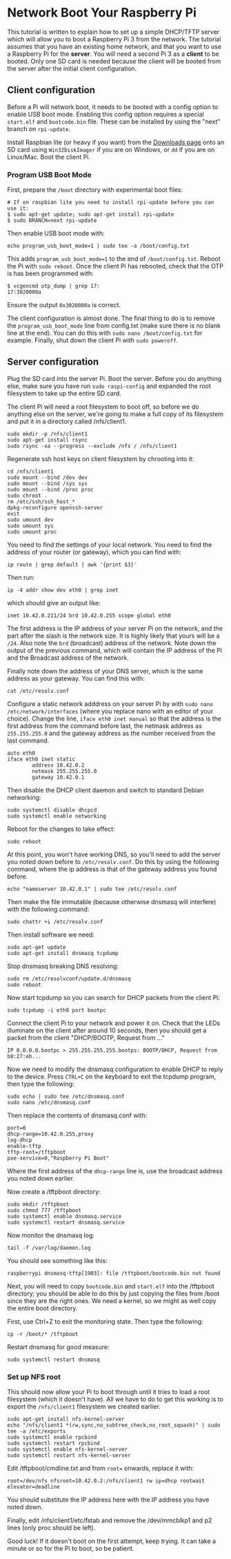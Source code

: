 # Network Boot Your Raspberry Pi
This tutorial is written to explain how to set up a simple DHCP/TFTP server which will allow you to boot a Raspberry Pi 3 from the network. The tutorial assumes that you have an existing home network, and that you want to use a Raspberry Pi for the **server**. You will need a second Pi 3 as a **client** to be booted. Only one SD card is needed because the client will be booted from the server after the initial client configuration.

## Client configuration
Before a Pi will network boot, it needs to be booted with a config option to enable USB boot mode. Enabling this config option requires a special `start.elf` and `bootcode.bin` file. These can be installed by using the "next" branch on `rpi-update`.

Install Raspbian lite (or heavy if you want) from the [Downloads page](https://www.raspberrypi.org/downloads/raspbian/) onto an SD card using `Win32DiskImager` if you are on Windows, or `dd` if you are on Linux/Mac. Boot the client Pi.

### Program USB Boot Mode
First, prepare the `/boot` directory with experimental boot files:
```
# If on raspbian lite you need to install rpi-update before you can use it:
$ sudo apt-get update; sudo apt-get install rpi-update
$ sudo BRANCH=next rpi-update
```

Then enable USB boot mode with:
```
echo program_usb_boot_mode=1 | sudo tee -a /boot/config.txt
```

This adds `program_usb_boot_mode=1` to the end of `/boot/config.txt`. Reboot the Pi with `sudo reboot`. Once the client Pi has rebooted, check that the OTP is has been programmed with:

```
$ vcgencmd otp_dump | grep 17:
17:3020000a
```

Ensure the output `0x3020000a` is correct.

The client configuration is almost done. The final thing to do is to remove the `program_usb_boot_mode` line from config.txt (make sure there is no blank line at the end). You can do this with `sudo nano /boot/config.txt` for example. Finally, shut down the client Pi with `sudo poweroff`.

## Server configuration
Plug the SD card into the server Pi. Boot the server. Before you do anything else, make sure you have run `sudo raspi-config` and expanded the root filesystem to take up the entire SD card.

The client Pi will need a root filesystem to boot off, so before we do anything else on the server, we're going to make a full copy of its filesystem and put it in a directory called /nfs/client1.

```
sudo mkdir -p /nfs/client1
sudo apt-get install rsync
sudo rsync -xa --progress --exclude /nfs / /nfs/client1
```

Regenerate ssh host keys on client filesystem by chrooting into it:
```
cd /nfs/client1
sudo mount --bind /dev dev
sudo mount --bind /sys sys
sudo mount --bind /proc proc
sudo chroot .
rm /etc/ssh/ssh_host_*
dpkg-reconfigure openssh-server
exit
sudo umount dev
sudo umount sys
sudo umount proc
```

You need to find the settings of your local network. You need to find the address of your router (or gateway), which you can find with:
```
ip route | grep default | awk '{print $3}'
```

Then run:

```
ip -4 addr show dev eth0 | grep inet
```

which should give an output like:

```
inet 10.42.0.211/24 brd 10.42.0.255 scope global eth0
```

The first address is the IP address of your server Pi on the network, and the part after the slash is the network size. It is highly likely that yours will be a `/24`. Also note the `brd` (broadcast) address of the network. Note down the output of the previous command, which will contain the IP address of the Pi and the Broadcast address of the network.

Finally note down the address of your DNS server, which is the same address as your gateway. You can find this with:
```
cat /etc/resolv.conf
```

Configure a static network adddress on your server Pi by with `sudo nano /etc/network/interfaces` (where you replace nano with an editor of your choice). Change the line, `iface eth0 inet manual` so that the address is the first address from the command before last, the netmask address as `255.255.255.0` and the gateway address as the number received from the last command. 

```
auto eth0
iface eth0 inet static 
        address 10.42.0.2
        netmask 255.255.255.0
        gateway 10.42.0.1
```

Then disable the DHCP client daemon and switch to standard Debian networking:
```
sudo systemctl disable dhcpcd
sudo systemctl enable networking
```

Reboot for the changes to take effect:
```
sudo reboot
```

At this point, you won't have working DNS, so you'll need to add the server you noted down before to `/etc/resolv.conf`. Do this by using the following command, where the ip address is that of the gateway address you found before.

```
echo "nameserver 10.42.0.1" | sudo tee /etc/resolv.conf
```

Then make the file immutable (because otherwise dnsmasq will interfere) with the following command:
```
sudo chattr +i /etc/resolv.conf
```

Then install software we need:
```
sudo apt-get update
sudo apt-get install dnsmasq tcpdump
```

Stop dnsmasq breaking DNS resolving:
```
sudo rm /etc/resolvconf/update.d/dnsmasq
sudo reboot
```

Now start tcpdump so you can search for DHCP packets from the client Pi:

```
sudo tcpdump -i eth0 port bootpc
```

Connect the client Pi to your network and power it on. Check that the LEDs illuminate on the client after around 10 seconds, then you should get a packet from the client "DHCP/BOOTP, Request from ..."

```
IP 0.0.0.0.bootpc > 255.255.255.255.bootps: BOOTP/DHCP, Request from b8:27:eb...
```

Now we need to modify the dnsmasq configuration to enable DHCP to reply to the device. Press `CTRL+C` on the keyboard to exit the tcpdump program, then type the following:

```
sudo echo | sudo tee /etc/dnsmasq.conf
sudo nano /etc/dnsmasq.conf
```

Then replace the contents of dnsmasq.conf with:

```
port=0
dhcp-range=10.42.0.255,proxy
log-dhcp
enable-tftp
tftp-root=/tftpboot
pxe-service=0,"Raspberry Pi Boot"
```

Where the first address of the `dhcp-range` line is, use the broadcast address you noted down earlier.

Now create a /tftpboot directory:

```
sudo mkdir /tftpboot
sudo chmod 777 /tftpboot
sudo systemctl enable dnsmasq.service
sudo systemctl restart dnsmasq.service
```

Now monitor the dnsmasq log:

```
tail -f /var/log/daemon.log
```

You should see something like this:
```
raspberrypi dnsmasq-tftp[1903]: file /tftpboot/bootcode.bin not found
```

Next, you will need to copy `bootcode.bin` and `start.elf` into the /tftpboot directory; you should be able to do this by just copying the files from /boot since they are the right ones. We need a kernel, so we might as well copy the entire boot directory.

First, use Ctrl+Z to exit the monitoring state. Then type the following: 

```
cp -r /boot/* /tftpboot
```

Restart dnsmasq for good measure:
```
sudo systemctl restart dnsmasq
```

### Set up NFS root
This should now allow your Pi to boot through until it tries to load a root filesystem (which it doesn't have). All we have to do to get this working is to export the `/nfs/client1` filesystem we created earlier.

```
sudo apt-get install nfs-kernel-server
echo "/nfs/client1 *(rw,sync,no_subtree_check,no_root_squash)" | sudo tee -a /etc/exports
sudo systemctl enable rpcbind
sudo systemctl restart rpcbind
sudo systemctl enable nfs-kernel-server
sudo systemctl restart nfs-kernel-server
```

Edit /tftpboot/cmdline.txt and from `root=` onwards, replace it with:

```
root=/dev/nfs nfsroot=10.42.0.2:/nfs/client1 rw ip=dhcp rootwait elevator=deadline
```

You should substitute the IP address here with the IP address you have noted down.

Finally, edit /nfs/client1/etc/fstab and remove the /dev/mmcblkp1 and p2 lines (only proc should be left).

Good luck! If it doesn't boot on the first attempt, keep trying. It can take a minute or so for the Pi to boot, so be patient.
